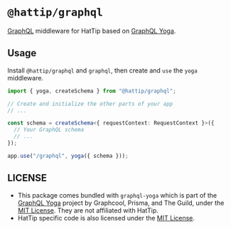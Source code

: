 # `@hattip/graphql`

[GraphQL](https://graphql.org/) middleware for HatTip based on [GraphQL Yoga](https://github.com/dotansimha/graphql-yoga).

## Usage

Install `@hattip/graphql` and `graphql`, then create and `use` the `yoga` middleware.

```ts
import { yoga, createSchema } from "@hattip/graphql";

// Create and initialize the other parts of your app
// ...

const schema = createSchema<{ requestContext: RequestContext }>({
  // Your GraphQL schema
  // ...
});

app.use("/graphql", yoga({ schema }));
```

## LICENSE

- This package comes bundled with `graphql-yoga` which is part of the [GraphQL Yoga](https://github.com/dotansimha/graphql-yoga) project by Graphcool, Prisma, and The Guild, under the [MIT License](./graphql-yoga.license.txt). They are not affiliated with HatTip.
- HatTip specific code is also licensed under the [MIT License](./LICENSE).
